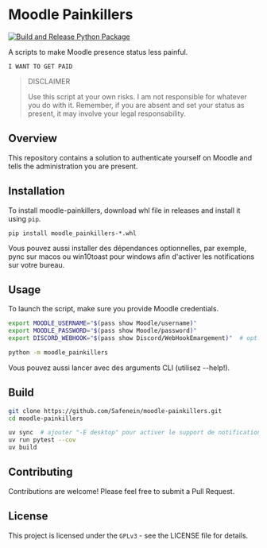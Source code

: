 # Moodle Painkillers

[![Build and Release Python Package](https://github.com/Safenein/moodle-painkillers/actions/workflows/build_release.yml/badge.svg)](https://github.com/Safenein/moodle-painkillers/actions/workflows/build_release.yml)

A scripts to make Moodle presence status less painful.

```
I WANT TO GET PAID
```

>DISCLAIMER
>
>Use this script at your own risks. I am not responsible for whatever you do with it.
>Remember, if you are absent and set your status as present, it may involve your legal responsability.

## Overview

This repository contains a solution to authenticate yourself on Moodle and tells the administration you are present.

## Installation

To install moodle-painkillers, download whl file in releases and install it
using `pip`.

```
pip install moodle_painkillers-*.whl
```

Vous pouvez aussi installer des dépendances optionnelles, par exemple, pync sur macos ou win10toast pour windows afin d'activer les notifications sur votre bureau.

## Usage

To launch the script, make sure you provide Moodle credentials.

```bash
export MOODLE_USERNAME="$(pass show Moodle/username)"
export MOODLE_PASSWORD="$(pass show Moodle/password)"
export DISCORD_WEBHOOK="$(pass show Discord/WebHookEmargement)"  # opt. to enable discord webhook notification

python -m moodle_painkillers
```

Vous pouvez aussi lancer avec des arguments CLI (utilisez --help!).

## Build

```bash
git clone https://github.com/Safenein/moodle-painkillers.git
cd moodle-painkillers

uv sync  # ajouter "-E desktop" pour activer le support de notification sur macos et windows.
uv run pytest --cov
uv build
```

## Contributing

Contributions are welcome! Please feel free to submit a Pull Request.

## License

This project is licensed under the `GPLv3` - see the LICENSE file for details.
